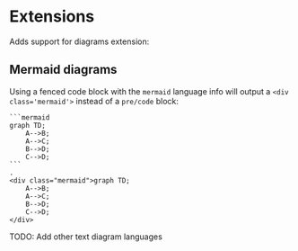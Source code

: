 # Extensions

Adds support for diagrams extension:

## Mermaid diagrams
 
Using a fenced code block with the `mermaid` language info will output a `<div class='mermaid'>` instead of a `pre/code` block:

```````````````````````````````` example
```mermaid
graph TD;
    A-->B;
    A-->C;
    B-->D;
    C-->D;
```
.
<div class="mermaid">graph TD;
    A-->B;
    A-->C;
    B-->D;
    C-->D;
</div>
````````````````````````````````

TODO: Add other text diagram languages